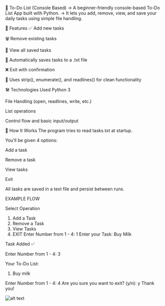 📝 To-Do List (Console Based)
-> A beginner-friendly console-based To-Do List App built with Python.
-> It lets you add, remove, view, and save your daily tasks using simple file handling.

📌 Features
✅ Add new tasks

🗑️ Remove existing tasks

👀 View all saved tasks

💾 Automatically saves tasks to a .txt file

❌ Exit with confirmation

🧠 Uses strip(), enumerate(), and readlines() for clean functionality

🛠️ Technologies Used
Python 3

File Handling (open, readlines, write, etc.)

List operations

Control flow and basic input/output

🚀 How It Works
The program tries to read tasks.txt at startup.

You’ll be given 4 options:

Add a task

Remove a task

View tasks

Exit

All tasks are saved in a text file and persist between runs.

EXAMPLE FLOW

Select Operation
1. Add a Task
2. Remove a Task
3. View Tasks
4. EXIT
Enter Number from 1 - 4: 1
Enter your Task: Buy Milk

Task Added ✅

Enter Number from 1 - 4: 3

Your To-Do List:
1. Buy milk

Enter Number from 1 - 4: 4
Are you sure you want to exit? (y/n): y
Thank you! 

![alt text](image.png)
